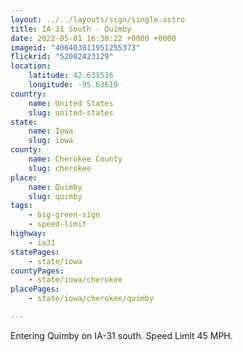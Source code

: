 ```yaml
---
layout: ../../layouts/sign/single.astro
title: IA-31 South - Quimby
date: 2022-05-01 16:30:22 +0000 +0000
imageid: "406403011951255373"
flickrid: "52082423129"
location:
    latitude: 42.631516
    longitude: -95.63619
country:
    name: United States
    slug: united-states
state:
    name: Iowa
    slug: iowa
county:
    name: Cherokee County
    slug: cherokee
place:
    name: Quimby
    slug: quimby
tags:
    - big-green-sign
    - speed-limit
highway:
    - ia31
statePages:
    - state/iowa
countyPages:
    - state/iowa/cherokee
placePages:
    - state/iowa/cherokee/quimby

---
```

Entering Quimby on IA-31 south.  Speed Limit 45 MPH.